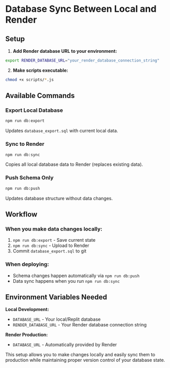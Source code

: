 # Database Sync Between Local and Render

## Setup

1. **Add Render database URL to your environment:**
```bash
export RENDER_DATABASE_URL="your_render_database_connection_string"
```

2. **Make scripts executable:**
```bash
chmod +x scripts/*.js
```

## Available Commands

### Export Local Database
```bash
npm run db:export
```
Updates `database_export.sql` with current local data.

### Sync to Render
```bash
npm run db:sync
```
Copies all local database data to Render (replaces existing data).

### Push Schema Only
```bash
npm run db:push
```
Updates database structure without data changes.

## Workflow

### When you make data changes locally:
1. `npm run db:export` - Save current state
2. `npm run db:sync` - Upload to Render
3. Commit `database_export.sql` to git

### When deploying:
- Schema changes happen automatically via `npm run db:push`
- Data sync happens when you run `npm run db:sync`

## Environment Variables Needed

**Local Development:**
- `DATABASE_URL` - Your local/Replit database
- `RENDER_DATABASE_URL` - Your Render database connection string

**Render Production:**
- `DATABASE_URL` - Automatically provided by Render

This setup allows you to make changes locally and easily sync them to production while maintaining proper version control of your database state.